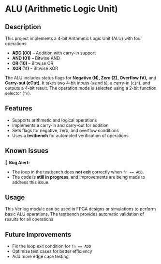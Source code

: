 # ALU (Arithmetic Logic Unit)  

## Description  
This project implements a 4-bit Arithmetic Logic Unit (ALU) with four operations:  
- **ADD (00)** – Addition with carry-in support  
- **AND (01)** – Bitwise AND  
- **OR (10)** – Bitwise OR  
- **XOR (11)** – Bitwise XOR  

The ALU includes status flags for **Negative (N), Zero (Z), Overflow (V),** and **Carry-out (cOut)**. It takes two 4-bit inputs (`a` and `b`), a carry-in (`cIn`), and outputs a 4-bit result. The operation mode is selected using a 2-bit function selector (`fn`).  

## Features  
- Supports arithmetic and logical operations  
- Implements a carry-in and carry-out for addition  
- Sets flags for negative, zero, and overflow conditions  
- Uses a **testbench** for automated verification of operations  

## Known Issues  
🚨 **Bug Alert:**  
- The loop in the testbench does **not exit** correctly when `fn == ADD`.  
- The code is **still in progress**, and improvements are being made to address this issue.  

## Usage  
This Verilog module can be used in FPGA designs or simulations to perform basic ALU operations. The testbench provides automatic validation of results for all operations.  

## Future Improvements  
- Fix the loop exit condition for `fn == ADD`  
- Optimize test cases for better efficiency  
- Add more edge case testing  
